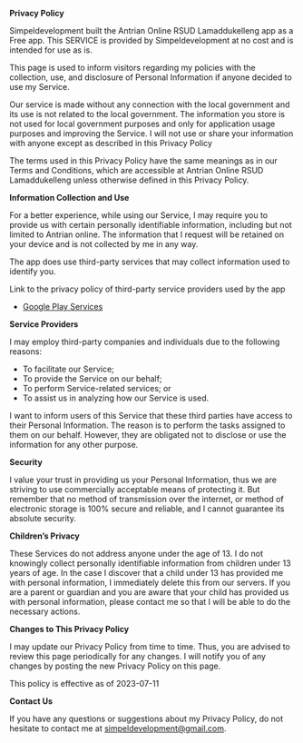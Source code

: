 **Privacy Policy**

Simpeldevelopment built the Antrian Online RSUD Lamaddukelleng app as a Free app. This SERVICE is provided by Simpeldevelopment at no cost and is intended for use as is.

This page is used to inform visitors regarding my policies with the collection, use, and disclosure of Personal Information if anyone decided to use my Service.

Our service is made without any connection with the local government and its use is not related to the local government. The information you store is not used for local government purposes and only for application usage purposes and improving the Service. I will not use or share your information with anyone except as described in this Privacy Policy

The terms used in this Privacy Policy have the same meanings as in our Terms and Conditions, which are accessible at Antrian Online RSUD Lamaddukelleng unless otherwise defined in this Privacy Policy.

**Information Collection and Use**

For a better experience, while using our Service, I may require you to provide us with certain personally identifiable information, including but not limited to Antrian online. The information that I request will be retained on your device and is not collected by me in any way.

The app does use third-party services that may collect information used to identify you.

Link to the privacy policy of third-party service providers used by the app

*   [Google Play Services](https://www.google.com/policies/privacy/)

**Service Providers**

I may employ third-party companies and individuals due to the following reasons:

*   To facilitate our Service;
*   To provide the Service on our behalf;
*   To perform Service-related services; or
*   To assist us in analyzing how our Service is used.

I want to inform users of this Service that these third parties have access to their Personal Information. The reason is to perform the tasks assigned to them on our behalf. However, they are obligated not to disclose or use the information for any other purpose.

**Security**

I value your trust in providing us your Personal Information, thus we are striving to use commercially acceptable means of protecting it. But remember that no method of transmission over the internet, or method of electronic storage is 100% secure and reliable, and I cannot guarantee its absolute security.

**Children’s Privacy**

These Services do not address anyone under the age of 13. I do not knowingly collect personally identifiable information from children under 13 years of age. In the case I discover that a child under 13 has provided me with personal information, I immediately delete this from our servers. If you are a parent or guardian and you are aware that your child has provided us with personal information, please contact me so that I will be able to do the necessary actions.

**Changes to This Privacy Policy**

I may update our Privacy Policy from time to time. Thus, you are advised to review this page periodically for any changes. I will notify you of any changes by posting the new Privacy Policy on this page.

This policy is effective as of 2023-07-11

**Contact Us**

If you have any questions or suggestions about my Privacy Policy, do not hesitate to contact me at simpeldevelopment@gmail.com.
